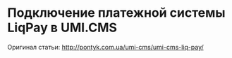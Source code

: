 # Подключение платежной системы LiqPay в UMI.CMS
Оригинал статьи: http://pontyk.com.ua/umi-cms/umi-cms-liq-pay/